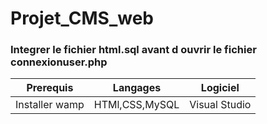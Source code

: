 <!DOCTYPE html>
<html>
  <head>
    <meta charset='utf-8'>
    <meta name="viewport" content="width=device-width, initial-scale=1, shrink-to-fit=no">
  </head>
  <body>
    <div class="container">
      <h1>Projet_CMS_web</h1>
      <table class="table">
        <thead>
          <tr>
            <th>Prerequis</th>
            <th>Langages</th>
            <th>Logiciel</th>
          </tr>
        </thead>
        <tbody>
          <tr>
            <td>Installer wamp</td>
            <td>HTMl,CSS,MySQL</td>
            <td>Visual Studio</td>
          </tr>
        </tbody>
        <h3>Integrer le fichier html.sql avant d ouvrir le fichier connexionuser.php</h3>
      </table>
    </div>
  </body>
</html>
